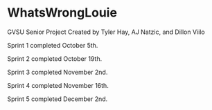 # WhatsWrongLouie
GVSU Senior Project Created by Tyler Hay, AJ Natzic, and Dillon Viilo

Sprint 1 completed October 5th.

Sprint 2 completed October 19th.

Sprint 3 completed November 2nd.

Sprint 4 completed November 16th.

Sprint 5 completed December 2nd.
